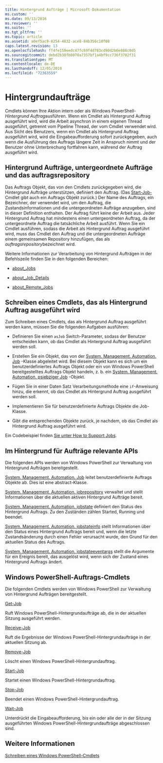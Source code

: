 ```yaml
---
title: Hintergrund Aufträge | Microsoft-Dokumentation
ms.custom: ''
ms.date: 09/13/2016
ms.reviewer: ''
ms.suite: ''
ms.tgt_pltfrm: ''
ms.topic: article
ms.assetid: a0ef5ac9-8254-4832-ace8-84b356c10f08
caps.latest.revision: 13
ms.openlocfilehash: ff4fe159eedc47fc69f4d783cd90d2b0e888c0d5
ms.sourcegitcommit: debd2b38fb8070a7357bf1a4bf9cc736f3702f31
ms.translationtype: MT
ms.contentlocale: de-DE
ms.lasthandoff: 12/05/2019
ms.locfileid: "72363559"
---
```

# <a name="background-jobs"></a>Hintergrundaufträge

Cmdlets können Ihre Aktion intern oder als Windows PowerShell-*Hintergrund Auftrag*ausführen. Wenn ein Cmdlet als Hintergrund Auftrag ausgeführt wird, wird die Arbeit asynchron in einem eigenen Thread ausgeführt, getrennt vom Pipeline Thread, der vom Cmdlet verwendet wird. Aus Sicht des Benutzers, wenn ein Cmdlet als Hintergrund Auftrag ausgeführt wird, wird die Eingabeaufforderung sofort zurückgegeben, auch wenn die Ausführung des Auftrags längere Zeit in Anspruch nimmt und der Benutzer ohne Unterbrechung fortfahren kann, während der Auftrag ausgeführt wird.

## <a name="background-jobs-child-jobs-and-the-job-repository"></a>Hintergrund Aufträge, untergeordnete Aufträge und das auftragsrepository

Das Auftrags Objekt, das von den Cmdlets zurückgegeben wird, die Hintergrund Aufträge unterstützen, definiert den Auftrag. (Das [Start-Job-](/powershell/module/Microsoft.PowerShell.Core/Start-Job) Cmdlet gibt auch ein Auftrags Objekt zurück.) Der Name des Auftrags, ein Bezeichner, der verwendet wird, um den Auftrag, die Zustandsinformationen und die untergeordneten Aufträge anzugeben, sind in dieser Definition enthalten. Der Auftrag führt keine der Arbeit aus. Jeder Hintergrund Auftrag hat mindestens einen untergeordneten Auftrag, da der untergeordnete Auftrag die tatsächliche Arbeit ausführt. Wenn Sie ein Cmdlet ausführen, sodass die Arbeit als Hintergrund Auftrag ausgeführt wird, muss das Cmdlet den Auftrag und die untergeordneten Aufträge einem gemeinsamen Repository hinzufügen, das als *auftragsrepository*bezeichnet wird.

Weitere Informationen zur Verarbeitung von Hintergrund Aufträgen in der Befehlszeile finden Sie in den folgenden Bereichen:

- [about_Jobs](/powershell/module/microsoft.powershell.core/about/about_jobs)

- [about_Job_Details](/powershell/module/microsoft.powershell.core/about/about_job_details)

- [about_Remote_Jobs](/powershell/module/microsoft.powershell.core/about/about_remote_jobs)

## <a name="writing-a-cmdlet-that-runs-as-a-background-job"></a>Schreiben eines Cmdlets, das als Hintergrund Auftrag ausgeführt wird

Zum Schreiben eines Cmdlets, das als Hintergrund Auftrag ausgeführt werden kann, müssen Sie die folgenden Aufgaben ausführen:

- Definieren Sie einen `asJob` Switch-Parameter, sodass der Benutzer entscheiden kann, ob das Cmdlet als Hintergrund Auftrag ausgeführt werden soll.

- Erstellen Sie ein Objekt, das von der [System. Management. Automation. Job](/dotnet/api/System.Management.Automation.Job) -Klasse abgeleitet wird. Bei diesem Objekt kann es sich um ein benutzerdefiniertes Auftrags Objekt oder ein von Windows PowerShell bereitgestelltes Auftrags Objekt handeln, z. b. ein [System. Management. Automation. psiebziger Job](/dotnet/api/System.Management.Automation.PSEventJob) -Objekt.

- Fügen Sie in einer Daten Satz Verarbeitungsmethode eine `if`-Anweisung hinzu, die erkennt, ob das Cmdlet als Hintergrund Auftrag ausgeführt werden soll.

- Implementieren Sie für benutzerdefinierte Auftrags Objekte die Job-Klasse.

- Gibt die entsprechenden Objekte zurück, je nachdem, ob das Cmdlet als Hintergrund Auftrag ausgeführt wird.

Ein Codebeispiel finden [Sie unter How to Support Jobs](./how-to-support-jobs.md).

## <a name="background-job-related-apis"></a>Im Hintergrund für Aufträge relevante APIs

Die folgenden APIs werden von Windows PowerShell zur Verwaltung von Hintergrund Aufträgen bereitgestellt.

[System. Management. Automation. Job](/dotnet/api/System.Management.Automation.Job) leitet benutzerdefinierte Auftrags Objekte ab. Dies ist eine abstract-Klasse.

[System. Management. Automation. jobrepository](/dotnet/api/System.Management.Automation.JobRepository) verwaltet und stellt Informationen über die aktuellen aktiven Hintergrund Aufträge bereit.

[System. Management. Automation. jobstate](/dotnet/api/System.Management.Automation.JobState) definiert den Status des Hintergrund Auftrags. Zu den Zuständen zählen Started, Running und beendet.

[System. Management. Automation. jobstateinfo](/dotnet/api/System.Management.Automation.JobStateInfo) stellt Informationen über den Status eines Hintergrund Auftrags bereit und, wenn die letzte Zustandsänderung durch einen Fehler verursacht wurde, den Grund für den aktuellen Status des Auftrags.

[System. Management. Automation. jobstateeventargs](/dotnet/api/System.Management.Automation.JobStateEventArgs) stellt die Argumente für ein Ereignis bereit, das ausgelöst wird, wenn sich der Zustand eines Hintergrund Auftrags ändert.

## <a name="windows-powershell-job-cmdlets"></a>Windows PowerShell-Auftrags-Cmdlets

Die folgenden Cmdlets werden von Windows PowerShell zur Verwaltung von Hintergrund Aufträgen bereitgestellt.

[Get-Job](/powershell/module/Microsoft.PowerShell.Core/Get-Job)

Ruft Windows PowerShell-Hintergrundaufträge ab, die in der aktuellen Sitzung ausgeführt werden.

[Receive-Job](/powershell/module/Microsoft.PowerShell.Core/Receive-Job)

Ruft die Ergebnisse der Windows PowerShell-Hintergrundaufträge in der aktuellen Sitzung ab.

[Remove-Job](/powershell/module/Microsoft.PowerShell.Core/Remove-Job)

Löscht einen Windows PowerShell-Hintergrundauftrag.

[Start-Job](/powershell/module/Microsoft.PowerShell.Core/Start-Job)

Startet einen Windows PowerShell-Hintergrundauftrag.

[Stop-Job](/powershell/module/Microsoft.PowerShell.Core/Stop-Job)

Beendet einen Windows PowerShell-Hintergrundauftrag.

[Wait-Job](/powershell/module/Microsoft.PowerShell.Core/Wait-Job)

Unterdrückt die Eingabeaufforderung, bis ein oder alle der in der Sitzung ausgeführten Windows PowerShell-Hintergrundaufträge abgeschlossen sind.

## <a name="see-also"></a>Weitere Informationen

[Schreiben eines Windows PowerShell-Cmdlets](./writing-a-windows-powershell-cmdlet.md)
